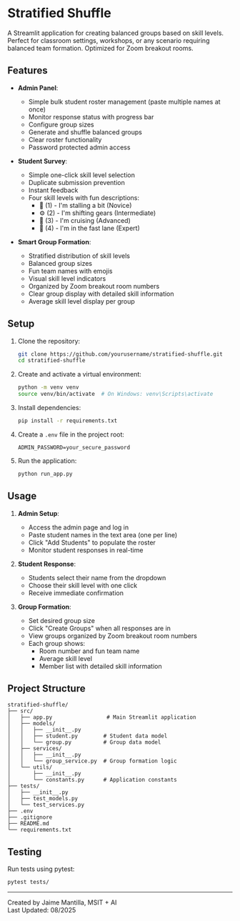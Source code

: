 # Stratified Shuffle

A Streamlit application for creating balanced groups based on skill levels. Perfect for classroom settings, workshops, or any scenario requiring balanced team formation. Optimized for Zoom breakout rooms.

## Features

- **Admin Panel**:
  - Simple bulk student roster management (paste multiple names at once)
  - Monitor response status with progress bar
  - Configure group sizes
  - Generate and shuffle balanced groups
  - Clear roster functionality
  - Password protected admin access

- **Student Survey**:
  - Simple one-click skill level selection
  - Duplicate submission prevention
  - Instant feedback
  - Four skill levels with fun descriptions:
    - 🐢 (1) - I'm stalling a bit (Novice)
    - ⚙️ (2) - I'm shifting gears (Intermediate)
    - 🚀 (3) - I'm cruising (Advanced)
    - 🏁 (4) - I'm in the fast lane (Expert)

- **Smart Group Formation**:
  - Stratified distribution of skill levels
  - Balanced group sizes
  - Fun team names with emojis
  - Visual skill level indicators
  - Organized by Zoom breakout room numbers
  - Clear group display with detailed skill information
  - Average skill level display per group

## Setup

1. Clone the repository:
   ```bash
   git clone https://github.com/yourusername/stratified-shuffle.git
   cd stratified-shuffle
   ```

2. Create and activate a virtual environment:
   ```bash
   python -m venv venv
   source venv/bin/activate  # On Windows: venv\Scripts\activate
   ```

3. Install dependencies:
   ```bash
   pip install -r requirements.txt
   ```

4. Create a `.env` file in the project root:
   ```
   ADMIN_PASSWORD=your_secure_password
   ```

5. Run the application:
   ```bash
   python run_app.py
   ```

## Usage

1. **Admin Setup**:
   - Access the admin page and log in
   - Paste student names in the text area (one per line)
   - Click "Add Students" to populate the roster
   - Monitor student responses in real-time

2. **Student Response**:
   - Students select their name from the dropdown
   - Choose their skill level with one click
   - Receive immediate confirmation

3. **Group Formation**:
   - Set desired group size
   - Click "Create Groups" when all responses are in
   - View groups organized by Zoom breakout room numbers
   - Each group shows:
     - Room number and fun team name
     - Average skill level
     - Member list with detailed skill information

## Project Structure

```
stratified-shuffle/
├── src/
│   ├── app.py                 # Main Streamlit application
│   ├── models/
│   │   ├── __init__.py
│   │   ├── student.py        # Student data model
│   │   └── group.py          # Group data model
│   ├── services/
│   │   ├── __init__.py
│   │   └── group_service.py  # Group formation logic
│   └── utils/
│       ├── __init__.py
│       └── constants.py      # Application constants
├── tests/
│   ├── __init__.py
│   ├── test_models.py
│   └── test_services.py
├── .env
├── .gitignore
├── README.md
└── requirements.txt
```

## Testing

Run tests using pytest:
```bash
pytest tests/
```

---
Created by Jaime Mantilla, MSIT + AI  
Last Updated: 08/2025